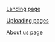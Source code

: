 [Landing page](https://github.com/zuri-training/EXCEL_COMP-Team_101/issues/25
)

[Uploading pages](https://github.com/zuri-training/EXCEL_COMP-Team_101/issues/56)

[About us page](https://github.com/zuri-training/EXCEL_COMP-Team_101/issues/34)


